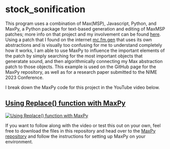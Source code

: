 # stock_sonification

This program uses a combination of Max(MSP), Javascript, Python, and MaxPy, a Python package for text-based generation and editing of MaxMSP patches; more info on that project and my involvement can be found [here](https://github.com/Barnard-PL-Labs/MaxPy). Using a patch that I found on the internet [mc.fm.gen](https://www.youtube.com/watch?v=HuEUQMzqZcc&t=8s&ab_channel=ZeroPointZero) that uses its own abstractions and is visually too confusing for me to understand completely how it works, I am able to use MaxPy to influence the important elements of the patch by simply searching for the most important objects that generatate sound, and then algorithmically connecting my Max abstraction patch to those objects. This example is used on the GitHub page for the MaxPy repository, as well as for a research paper submitted to the NIME 2023 Conference. 

I break down the MaxPy code for this project in the YouTube video below.
## [Using Replace() function with MaxPy](https://www.youtube.com/watch?v=RgYRqXn8Z6o&ab_channel=SatchelPeterson)
[![Using Replace() function with MaxPy](https://img.youtube.com/vi/RgYRqXn8Z6o/0.jpg)](https://youtu.be/RgYRqXn8Z6o)

If you want to follow along with the video or test this out on your own, feel free to download the files in this repository and head over to the [MaxPy repository](https://github.com/Barnard-PL-Labs/MaxPy) and follow the instructions for setting up MaxPy on your environment. 
